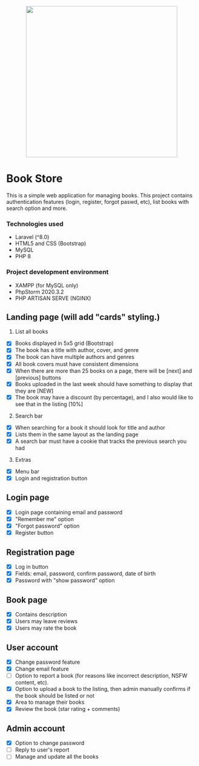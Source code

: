 <p align="center"><a href="https://laravel.com" target="_blank"><img src="https://raw.githubusercontent.com/laravel/art/master/logo-lockup/5%20SVG/2%20CMYK/1%20Full%20Color/laravel-logolockup-cmyk-red.svg" width="400"></a></p>

# Book Store 

This is a simple web application for managing books. This project contains authentication
features (login, register, forgot paswd, etc), list books with search option and more.

### Technologies used
- Laravel (^8.0)
- HTML5 and CSS (Bootstrap)
- MySQL 
- PHP 8

### Project development environment
- XAMPP (for MySQL only)
- PhpStorm  2020.3.2
- PHP ARTISAN SERVE (NGINX)

## Landing page (will add "cards" styling.)
1. List all books
- [x] Books displayed in 5x5 grid (Bootstrap)
- [x] The book has a title with author, cover, and genre
- [x] The book can have multiple authors and genres
- [x] All book covers must have consistent dimensions
- [x] When there are more than 25 books on a page, there will be [next] and [previous] buttons
- [x] Books uploaded in the last week should have something to display that they are [NEW]
- [x] The book may have a discount (by percentage), and I also would like to see that in the listing [10%]

2. Search bar
- [x] When searching for a book it should look for title and author
- [x] Lists them in the same layout as the landing page
- [x] A search bar must have a cookie that tracks the previous search you had

3. Extras
- [x] Menu bar
- [x] Login and registration button

## Login page
- [x] Login page containing email and password
- [x] "Remember me" option
- [x] "Forgot password" option
- [x] Register button

## Registration page
- [x] Log in button
- [x] Fields: email, password, confirm password, date of birth
- [x] Password with "show password" option

## Book page
- [x] Contains description
- [x] Users may leave reviews
- [x] Users may rate the book

## User account
- [x] Change password feature
- [x] Change email feature
- [ ] Option to report a book (for reasons like incorrect description, NSFW content, etc). 
- [x] Option to upload a book to the listing, then admin manually confirms if the book should be listed or not
- [x] Area to manage their books
- [x] Review the book (star rating + comments)

## Admin account
- [x] Option to change password
- [ ] Reply to user's report
- [ ] Manage and update all the books
